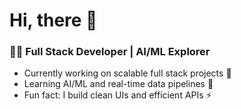 # Hi, there 👋
### 🧑‍💻 Full Stack Developer | AI/ML Explorer  

-  Currently working on scalable full stack projects 🔭
-  Learning AI/ML and real-time data pipelines 🌱
-  Fun fact: I build clean UIs and efficient APIs ⚡

